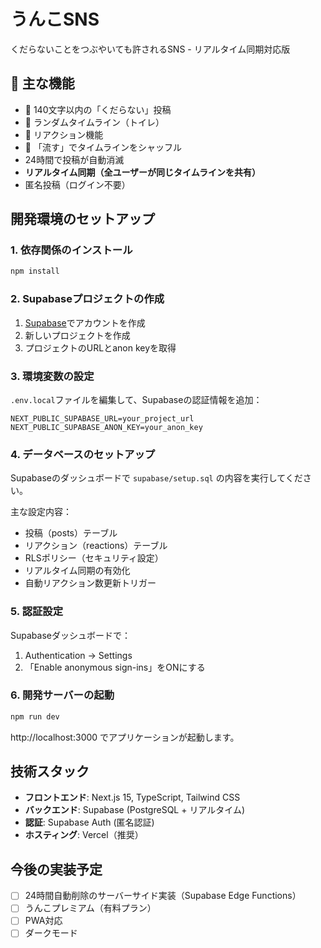 # うんこSNS

くだらないことをつぶやいても許されるSNS - リアルタイム同期対応版

## 🚀 主な機能

- 💩 140文字以内の「くだらない」投稿
- 🚽 ランダムタイムライン（トイレ）
- 💩 リアクション機能
- 🌊 「流す」でタイムラインをシャッフル
- 24時間で投稿が自動消滅
- **リアルタイム同期（全ユーザーが同じタイムラインを共有）**
- 匿名投稿（ログイン不要）

## 開発環境のセットアップ

### 1. 依存関係のインストール
```bash
npm install
```

### 2. Supabaseプロジェクトの作成
1. [Supabase](https://supabase.com)でアカウントを作成
2. 新しいプロジェクトを作成
3. プロジェクトのURLとanon keyを取得

### 3. 環境変数の設定
`.env.local`ファイルを編集して、Supabaseの認証情報を追加：
```
NEXT_PUBLIC_SUPABASE_URL=your_project_url
NEXT_PUBLIC_SUPABASE_ANON_KEY=your_anon_key
```

### 4. データベースのセットアップ
Supabaseのダッシュボードで `supabase/setup.sql` の内容を実行してください。

主な設定内容：
- 投稿（posts）テーブル
- リアクション（reactions）テーブル
- RLSポリシー（セキュリティ設定）
- リアルタイム同期の有効化
- 自動リアクション数更新トリガー

### 5. 認証設定
Supabaseダッシュボードで：
1. Authentication → Settings
2. 「Enable anonymous sign-ins」をONにする

### 6. 開発サーバーの起動
```bash
npm run dev
```

http://localhost:3000 でアプリケーションが起動します。

## 技術スタック
- **フロントエンド**: Next.js 15, TypeScript, Tailwind CSS
- **バックエンド**: Supabase (PostgreSQL + リアルタイム)
- **認証**: Supabase Auth (匿名認証)
- **ホスティング**: Vercel（推奨）

## 今後の実装予定
- [ ] 24時間自動削除のサーバーサイド実装（Supabase Edge Functions）
- [ ] うんこプレミアム（有料プラン）
- [ ] PWA対応
- [ ] ダークモード